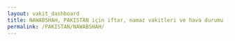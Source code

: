 ```yaml
---
layout: vakit_dashboard
title: NAWABSHAH, PAKISTAN için iftar, namaz vakitleri ve hava durumu - ilçe/eyalet seç
permalink: /PAKISTAN/NAWABSHAH/
---
```


<script type="text/javascript">
  var GLOBAL_COUNTRY = 'PAKISTAN';
  var GLOBAL_CITY = 'NAWABSHAH';
  var GLOBAL_STATE = '';
  var lat = 72;
  var lon = 21;
</script>

